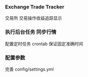 ### Exchange Trade Tracker

  交易所 交易操作收益追踪显示

### 执行后台任务 同步行情

  配置定时任务 crontab 保证固定准确时间


### 配置参数

  完善 config/settings.yml

